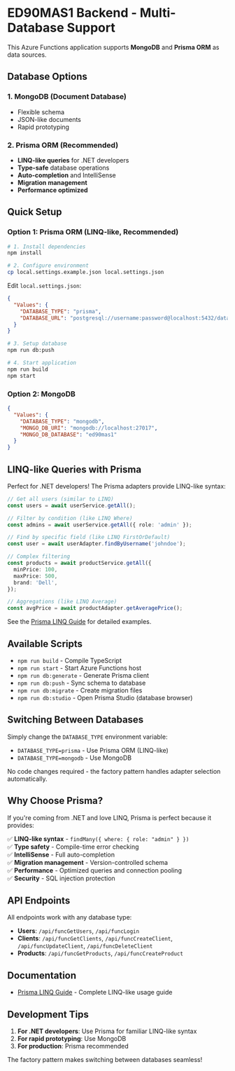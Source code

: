 # ED90MAS1 Backend - Multi-Database Support

This Azure Functions application supports **MongoDB** and **Prisma ORM** as data sources.

## Database Options

### 1. MongoDB (Document Database)

- Flexible schema
- JSON-like documents
- Rapid prototyping

### 2. Prisma ORM (Recommended)

- **LINQ-like queries** for .NET developers
- **Type-safe** database operations
- **Auto-completion** and IntelliSense
- **Migration management**
- **Performance optimized**

## Quick Setup

### Option 1: Prisma ORM (LINQ-like, Recommended)

```bash
# 1. Install dependencies
npm install

# 2. Configure environment
cp local.settings.example.json local.settings.json
```

Edit `local.settings.json`:

```json
{
  "Values": {
    "DATABASE_TYPE": "prisma",
    "DATABASE_URL": "postgresql://username:password@localhost:5432/database"
  }
}
```

```bash
# 3. Setup database
npm run db:push

# 4. Start application
npm run build
npm start
```

### Option 2: MongoDB

```json
{
  "Values": {
    "DATABASE_TYPE": "mongodb",
    "MONGO_DB_URI": "mongodb://localhost:27017",
    "MONGO_DB_DATABASE": "ed90mas1"
  }
}
```

## LINQ-like Queries with Prisma

Perfect for .NET developers! The Prisma adapters provide LINQ-like syntax:

```typescript
// Get all users (similar to LINQ)
const users = await userService.getAll();

// Filter by condition (like LINQ Where)
const admins = await userService.getAll({ role: 'admin' });

// Find by specific field (like LINQ FirstOrDefault)
const user = await userAdapter.findByUsername('johndoe');

// Complex filtering
const products = await productService.getAll({
  minPrice: 100,
  maxPrice: 500,
  brand: 'Dell',
});

// Aggregations (like LINQ Average)
const avgPrice = await productAdapter.getAveragePrice();
```

See the [Prisma LINQ Guide](docs/PRISMA_LINQ_GUIDE.md) for detailed examples.

## Available Scripts

- `npm run build` - Compile TypeScript
- `npm run start` - Start Azure Functions host
- `npm run db:generate` - Generate Prisma client
- `npm run db:push` - Sync schema to database
- `npm run db:migrate` - Create migration files
- `npm run db:studio` - Open Prisma Studio (database browser)

## Switching Between Databases

Simply change the `DATABASE_TYPE` environment variable:

- `DATABASE_TYPE=prisma` - Use Prisma ORM (LINQ-like)
- `DATABASE_TYPE=mongodb` - Use MongoDB

No code changes required - the factory pattern handles adapter selection automatically.

## Why Choose Prisma?

If you're coming from .NET and love LINQ, Prisma is perfect because it provides:

✅ **LINQ-like syntax** - `findMany({ where: { role: "admin" } })`  
✅ **Type safety** - Compile-time error checking  
✅ **IntelliSense** - Full auto-completion  
✅ **Migration management** - Version-controlled schema  
✅ **Performance** - Optimized queries and connection pooling  
✅ **Security** - SQL injection protection

## API Endpoints

All endpoints work with any database type:

- **Users**: `/api/funcGetUsers`, `/api/funcLogin`
- **Clients**: `/api/funcGetClients`, `/api/funcCreateClient`, `/api/funcUpdateClient`, `/api/funcDeleteClient`
- **Products**: `/api/funcGetProducts`, `/api/funcCreateProduct`

## Documentation

- [Prisma LINQ Guide](docs/PRISMA_LINQ_GUIDE.md) - Complete LINQ-like usage guide

## Development Tips

1. **For .NET developers**: Use Prisma for familiar LINQ-like syntax
2. **For rapid prototyping**: Use MongoDB
3. **For production**: Prisma recommended

The factory pattern makes switching between databases seamless!
